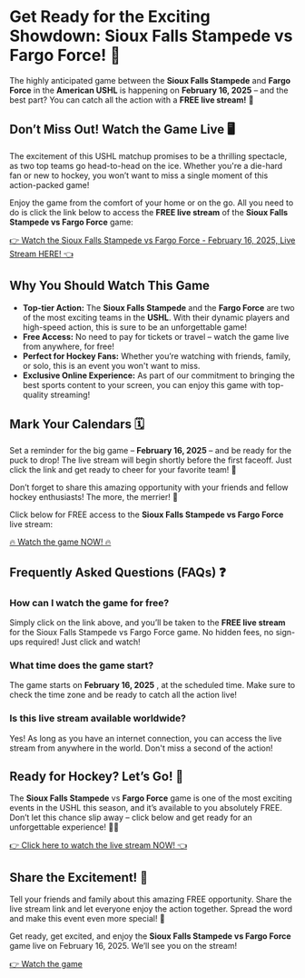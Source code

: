 # Get Ready for the Exciting Showdown: Sioux Falls Stampede vs Fargo Force! 🏒

The highly anticipated game between the **Sioux Falls Stampede** and **Fargo Force** in the **American USHL** is happening on **February 16, 2025** – and the best part? You can catch all the action with a **FREE live stream!** 🚨

## Don’t Miss Out! Watch the Game Live 🖥️

The excitement of this USHL matchup promises to be a thrilling spectacle, as two top teams go head-to-head on the ice. Whether you're a die-hard fan or new to hockey, you won’t want to miss a single moment of this action-packed game!

Enjoy the game from the comfort of your home or on the go. All you need to do is click the link below to access the **FREE live stream** of the **Sioux Falls Stampede vs Fargo Force** game:

[👉 Watch the Sioux Falls Stampede vs Fargo Force - February 16, 2025, Live Stream HERE! 👈](https://tinyurl.com/livestreamfreeo?st=Sioux+Falls+Stampede+vs+Fargo+Force&si=ghc)

## Why You Should Watch This Game

- **Top-tier Action:** The **Sioux Falls Stampede** and the **Fargo Force** are two of the most exciting teams in the **USHL**. With their dynamic players and high-speed action, this is sure to be an unforgettable game!
- **Free Access:** No need to pay for tickets or travel – watch the game live from anywhere, for free!
- **Perfect for Hockey Fans:** Whether you’re watching with friends, family, or solo, this is an event you won't want to miss.
- **Exclusive Online Experience:** As part of our commitment to bringing the best sports content to your screen, you can enjoy this game with top-quality streaming!

## Mark Your Calendars 🗓️

Set a reminder for the big game – **February 16, 2025** – and be ready for the puck to drop! The live stream will begin shortly before the first faceoff. Just click the link and get ready to cheer for your favorite team! 📅

Don’t forget to share this amazing opportunity with your friends and fellow hockey enthusiasts! The more, the merrier! 🥳

Click below for FREE access to the **Sioux Falls Stampede vs Fargo Force** live stream:

[🔥 Watch the game NOW! 🔥](https://tinyurl.com/livestreamfreeo?st=Sioux+Falls+Stampede+vs+Fargo+Force&si=ghc)

## Frequently Asked Questions (FAQs) ❓

### How can I watch the game for free?

Simply click on the link above, and you’ll be taken to the **FREE live stream** for the Sioux Falls Stampede vs Fargo Force game. No hidden fees, no sign-ups required! Just click and watch!

### What time does the game start?

The game starts on **February 16, 2025** , at the scheduled time. Make sure to check the time zone and be ready to catch all the action live!

### Is this live stream available worldwide?

Yes! As long as you have an internet connection, you can access the live stream from anywhere in the world. Don't miss a second of the action!

## Ready for Hockey? Let’s Go! 🏒

The **Sioux Falls Stampede** vs **Fargo Force** game is one of the most exciting events in the USHL this season, and it’s available to you absolutely FREE. Don’t let this chance slip away – click below and get ready for an unforgettable experience! 🏒💥

[👉 Click here to watch the live stream NOW! 👈](https://tinyurl.com/livestreamfreeo?st=Sioux+Falls+Stampede+vs+Fargo+Force&si=ghc)

## Share the Excitement! 📱

Tell your friends and family about this amazing FREE opportunity. Share the live stream link and let everyone enjoy the action together. Spread the word and make this event even more special! 💬

Get ready, get excited, and enjoy the **Sioux Falls Stampede vs Fargo Force** game live on February 16, 2025. We’ll see you on the stream!

[👉 Watch the game](https://tinyurl.com/livestreamfreeo?st=Sioux+Falls+Stampede+vs+Fargo+Force&si=ghc)
